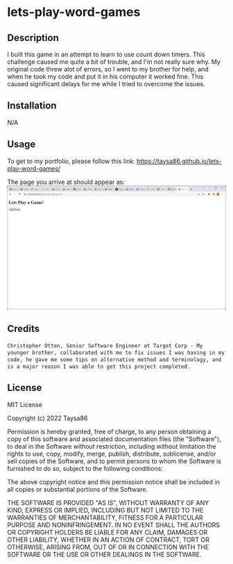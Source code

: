 # lets-play-word-games

## Description

I built this game in an attempt to learn to use count down timers. This challenge caused me quite a bit of trouble, and I'm not really sure why. My original code threw alot of errors, so I went to my brother for help, and when he took my code and put it in his computer it worked fine. This caused significant delays for me while I tried to overcome the issues. 


## Installation

N/A

## Usage

 To get to my portfolio, please follow this link: 
    https://taysa86.github.io/lets-play-word-games/
    

   The page you arrive at should appear as:
    ![Screenshot of launched project website](./assets/Screenshot%202022-11-30%20134627.png)

## Credits
    Christopher Otten, Senior Software Engineer at Target Corp - My younger brother, collaborated with me to fix issues I was having in my code, he gave me some tips on alternative method and terminology, and is a major reason I was able to get this project completed.


## License

 MIT License

Copyright (c) 2022 Taysa86

Permission is hereby granted, free of charge, to any person obtaining a copy
of this software and associated documentation files (the "Software"), to deal
in the Software without restriction, including without limitation the rights
to use, copy, modify, merge, publish, distribute, sublicense, and/or sell
copies of the Software, and to permit persons to whom the Software is
furnished to do so, subject to the following conditions:

The above copyright notice and this permission notice shall be included in all
copies or substantial portions of the Software.

THE SOFTWARE IS PROVIDED "AS IS", WITHOUT WARRANTY OF ANY KIND, EXPRESS OR
IMPLIED, INCLUDING BUT NOT LIMITED TO THE WARRANTIES OF MERCHANTABILITY,
FITNESS FOR A PARTICULAR PURPOSE AND NONINFRINGEMENT. IN NO EVENT SHALL THE
AUTHORS OR COPYRIGHT HOLDERS BE LIABLE FOR ANY CLAIM, DAMAGES OR OTHER
LIABILITY, WHETHER IN AN ACTION OF CONTRACT, TORT OR OTHERWISE, ARISING FROM,
OUT OF OR IN CONNECTION WITH THE SOFTWARE OR THE USE OR OTHER DEALINGS IN THE
SOFTWARE.
    

